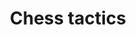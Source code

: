 ---
layout: page
title: Chess tactics
permalink: /chess-tactics/
backlinks: <a id="home" class="internal-link" href="/">davidklaing.com</a>
---